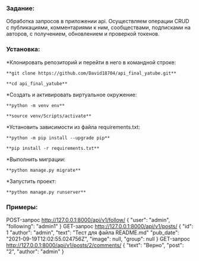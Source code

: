 
### Задание:
Обработка запросов в приложении api. Осуществляем операции CRUD с публикациями, комментариями к ним, сообществами, подписками на авторов, с получением, обновлением и проверкой токенов.

### Установка:

*Клонировать репозиторий и перейти в него в командной строке:

```
**git clone https://github.com/David18704/api_final_yatube.git**
```

```
**cd api_final_yatube**
```

*Cоздать и активировать виртуальное окружение:

```
**python -m venv env**
```

```
**source venv/Scripts/activate**
```

*Установить зависимости из файла requirements.txt:

```
**python -m pip install --upgrade pip**
```

```
**pip install -r requirements.txt**
```

*Выполнить миграции:

```
**python manage.py migrate**
```

*Запустить проект:

```
**python manage.py runserver**
```
### Примеры:
POST-запрос http://127.0.0.1:8000/api/v1/follow/
    {
        "user": "admin",
        "following": "admin1"
    }
GET-запрос  http://127.0.0.1:8000/api/v1/posts/
    {
        "id": 1
        "author": "admin",
        "text": "Тест для файла README.md"
        "pub_date": "2021-09-19T12:02:55.024756Z",
        "image": null,
        "group": null
    }
 GET-запрос  http://127.0.0.1:8000/api/v1/posts/2/comments/
 {
   "text": "Верно",
   "post": "2",
        "author": "admin"
}
 
